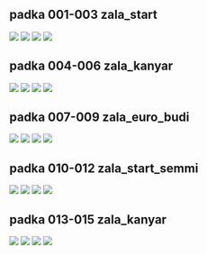 ## padka 001-003 zala_start
![](csv/padka001_003_zala_start.png)
![](csv/padka001.png)
![](csv/padka002.png)
![](csv/padka003.png)
## padka 004-006 zala_kanyar
![](csv/padka004_006_zala_kanyar.png)
![](csv/padka004.png)
![](csv/padka005.png)
![](csv/padka006.png)
## padka 007-009 zala_euro_budi
![](csv/padka007_009_zala_euro_budi.png)
![](csv/padka007.png)
![](csv/padka008.png)
![](csv/padka009.png)
## padka 010-012 zala_start_semmi
![](csv/padka010_012_zala_start_semmi.png)
![](csv/padka010.png)
![](csv/padka011.png)
![](csv/padka012.png)
## padka 013-015 zala_kanyar
![](csv/padka013_015_zala_kanyar.png)
![](csv/padka013.png)
![](csv/padka014.png)
![](csv/padka015.png)